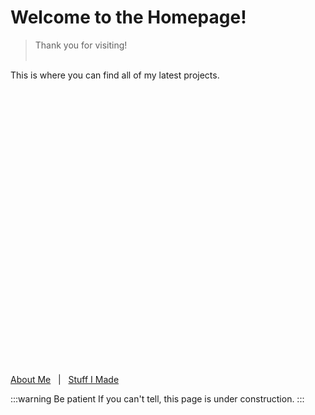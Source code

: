 
# Welcome to the Homepage!
> Thank you for visiting!
<br></br>

This is where you can find all of my latest projects.



<br></br><br></br><br></br><br></br><br></br><br></br><br></br><br></br><br></br><br></br><br></br><br></br><br></br>

[About Me](./about/info)&nbsp;&nbsp;&nbsp;|&nbsp;&nbsp;&nbsp;[Stuff I Made](./creations)

:::warning Be patient
If you can't tell, this page is under construction.
:::

